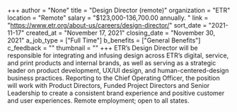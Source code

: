 +++
author = "None"
title = "Design Director (remote)"
organization = "ETR"
location = "Remote"
salary = "$123,000-136,700.00 annually. "
link = "https://www.etr.org/about-us/careers/design-director/"
sort_date = "2021-11-17"
created_at = "November 17, 2021"
closing_date = "November 30, 2021"
a_job_type = ["Full Time"]
b_benefits = ["General Benefits"]
c_feedback = ""
thumbnail = ""
+++
ETR’s Design Director will be responsible for integrating and infusing design across ETR’s digital, service, and print products and internal brands, as well as serving as a strategic leader on product development, UX/UI design, and human-centered-design business practices. Reporting to the Chief Operating Officer, the position will work with Product Directors, Funded Project Directors and Senior Leadership to create a consistent brand experience and positive customer and user experiences. Remote employment; open to all states.